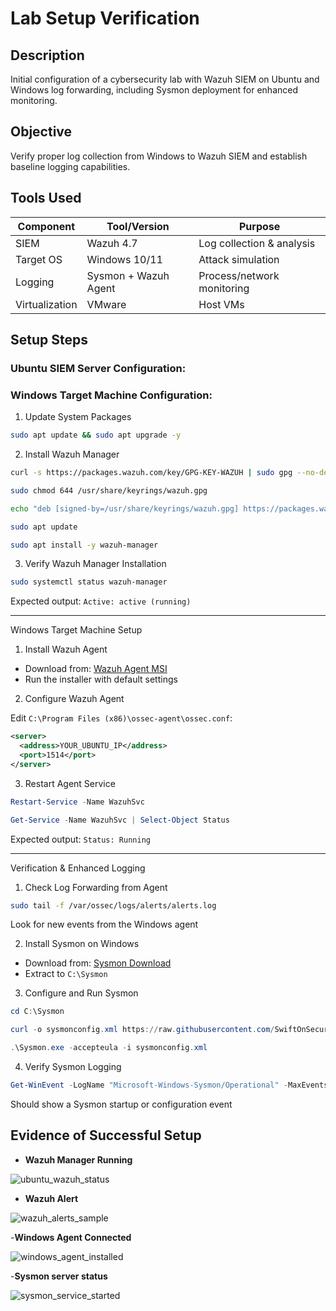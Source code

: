 # Lab Setup Verification

## Description  
Initial configuration of a cybersecurity lab with Wazuh SIEM on Ubuntu and Windows log forwarding, including Sysmon deployment for enhanced monitoring.

## Objective  
Verify proper log collection from Windows to Wazuh SIEM and establish baseline logging capabilities.

## Tools Used
| Component       | Tool/Version         | Purpose                        |
|-----------------|----------------------|--------------------------------|
| SIEM            | Wazuh 4.7            | Log collection & analysis      |
| Target OS       | Windows 10/11        | Attack simulation              |
| Logging         | Sysmon + Wazuh Agent | Process/network monitoring     |
| Virtualization  | VMware               | Host VMs                       |


## Setup Steps
### **Ubuntu SIEM Server Configuration**:


### **Windows Target Machine Configuration**:


1. Update System Packages

```bash
sudo apt update && sudo apt upgrade -y
```

2. Install Wazuh Manager

```bash
curl -s https://packages.wazuh.com/key/GPG-KEY-WAZUH | sudo gpg --no-default-keyring --keyring gnupg-ring:/usr/share/keyrings/wazuh.gpg --import
```

```bash
sudo chmod 644 /usr/share/keyrings/wazuh.gpg
```

```bash
echo "deb [signed-by=/usr/share/keyrings/wazuh.gpg] https://packages.wazuh.com/4.x/apt/ stable main" | sudo tee -a /etc/apt/sources.list.d/wazuh.list
```

```bash
sudo apt update
```

```bash
sudo apt install -y wazuh-manager
```

3. Verify Wazuh Manager Installation

```bash
sudo systemctl status wazuh-manager
```

Expected output: `Active: active (running)`

---

Windows Target Machine Setup

1. Install Wazuh Agent

- Download from: [Wazuh Agent MSI](https://packages.wazuh.com/4.x/windows/wazuh-agent-4.7.2-1.msi)
- Run the installer with default settings

2. Configure Wazuh Agent

Edit `C:\Program Files (x86)\ossec-agent\ossec.conf`:

```xml
<server>
  <address>YOUR_UBUNTU_IP</address>
  <port>1514</port>
</server>
```

3. Restart Agent Service

```powershell
Restart-Service -Name WazuhSvc
```

```powershell
Get-Service -Name WazuhSvc | Select-Object Status
```

Expected output: `Status: Running`

---

Verification & Enhanced Logging

1. Check Log Forwarding from Agent

```bash
sudo tail -f /var/ossec/logs/alerts/alerts.log
```

Look for new events from the Windows agent

2. Install Sysmon on Windows

- Download from: [Sysmon Download](https://learn.microsoft.com/en-us/sysinternals/downloads/sysmon)
- Extract to `C:\Sysmon`

3. Configure and Run Sysmon

```powershell
cd C:\Sysmon
```

```powershell
curl -o sysmonconfig.xml https://raw.githubusercontent.com/SwiftOnSecurity/sysmon-config/master/sysmonconfig-export.xml
```

```powershell
.\Sysmon.exe -accepteula -i sysmonconfig.xml
```

4. Verify Sysmon Logging

```powershell
Get-WinEvent -LogName "Microsoft-Windows-Sysmon/Operational" -MaxEvents 1
```

Should show a Sysmon startup or configuration event


## Evidence of Successful Setup
- **Wazuh Manager Running**
  
 ![ubuntu_wazuh_status](https://github.com/user-attachments/assets/c47970d5-d383-4fc3-8ddc-5c7baa1274f0)

- **Wazuh Alert**
  
![wazuh_alerts_sample](https://github.com/user-attachments/assets/26d15d4e-6b0c-4ff7-98c0-0d6d14e13701)

-**Windows Agent Connected**

 ![windows_agent_installed](https://github.com/user-attachments/assets/7a17bec2-2b27-45a2-8e6b-492602ad6c14)

-**Sysmon server status**

![sysmon_service_started](https://github.com/user-attachments/assets/fcbd14f6-a961-4097-a0b1-5446c0f97249)


